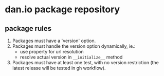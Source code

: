 # dan.io package repository

## package rules

1. Packages must have a 'version' option.
2. Packages must handle the version option dynamically, ie.:
    - use property for url resolution
    - resolve actual version in `__initialize__` method
3. Packages must have at least one test, with no version restriction (the latest release will be tested in gh workflow).
